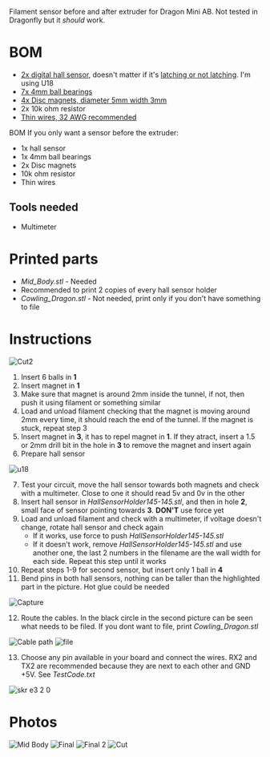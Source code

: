 Filament sensor before and after extruder for Dragon Mini AB. Not tested in Dragonfly but it _should_ work.

# BOM
  
- [2x digital hall sensor](http://aliexpress.com/item/32312432947.html), doesn't matter if it's [latching or not latching](https://maker.pro/arduino/tutorial/how-to-use-a-hall-effect-sensor-with-arduino). I'm using U18
- [7x 4mm ball bearings](http://www.aliexpress.com/item/1005002383413769.html)
- [4x Disc magnets, diameter 5mm width 3mm](https://www.aliexpress.com/item/1005002226737225.html)
- 2x 10k ohm resistor
- [Thin wires, 32 AWG recommended](https://www.aliexpress.com/item/32882386535.html)

BOM If you only want a sensor before the extruder:
- 1x hall sensor
- 1x 4mm ball bearings
- 2x Disc magnets
- 10k ohm resistor
- Thin wires

## Tools needed
- Multimeter

# Printed parts
- _Mid_Body.stl_ - Needed
- Recommended to print 2 copies of every hall sensor holder
- _Cowling_Dragon.stl_ - Not needed, print only if you don't have something to file

# Instructions
![Cut2](https://user-images.githubusercontent.com/67475249/132077526-349f1146-a096-41ef-b85d-1fae97070d25.png)
1. Insert 6 balls in **1**
2. Insert magnet in **1**
3. Make sure that magnet is around 2mm inside the tunnel, if not, then push it using filament or something similar
4. Load and unload filament checking that the magnet is moving around 2mm every time, it should reach the end of the tunnel. If the magnet is stuck, repeat step 3
5. Insert magnet in **3**, it has to repel magnet in **1**. If they atract, insert a 1.5 or 2mm drill bit in the hole in **3** to remove the magnet and insert again
6. Prepare hall sensor

 ![u18](https://user-images.githubusercontent.com/67475249/132078144-125efee8-cbf2-4fad-b4a4-a07cc85edf7b.PNG)
 
7. Test your circuit, move the hall sensor towards both magnets and check with a multimeter. Close to one it should read 5v and 0v in the other
8. Insert hall sensor in _HallSensorHolder145-145.stl_, and then in hole **2**, small face of sensor pointing towards **3**. **DON'T** use force yet
9. Load and unload filament and check with a multimeter, if voltage doesn't change, rotate hall sensor and check again
   * If it works, use force to push _HallSensorHolder145-145.stl_
   * If it doesn't work, remove _HallSensorHolder145-145.stl_ and use another one, the last 2 numbers in the filename are the wall width for each side. Repeat this step until it works
10. Repeat steps 1-9 for second sensor, but insert only 1 ball in **4**
11. Bend pins in both hall sensors, nothing can be taller than the highlighted part in the picture. Hot glue could be needed

![Capture](https://user-images.githubusercontent.com/67475249/132079892-3765e3a6-2719-4336-a23c-b147f8357271.PNG)

12. Route the cables. In the black circle in the second picture can be seen what needs to be filed. If you dont want to file, print _Cowling_Dragon.stl_


![Cable path](https://user-images.githubusercontent.com/67475249/132078872-913ee597-7d4d-4c8c-8d2f-637c7ced4135.jpeg)
![file](https://user-images.githubusercontent.com/67475249/132079048-aeaa3e7a-c9e1-4481-bddb-add37ee8c292.PNG)

13. Choose any pin available in your board and connect the wires. RX2 and TX2 are recommended because they are next to each other and GND +5V. See _TestCode.txt_
 
 ![skr e3 2 0](https://user-images.githubusercontent.com/67475249/132079748-d0abf244-5354-479a-8e0c-bf18af6764ff.png)

# Photos
![Mid Body](https://user-images.githubusercontent.com/67475249/131930646-4e525b9a-e959-4d66-a8ba-3105bf5979fa.png)
![Final](https://user-images.githubusercontent.com/67475249/131932295-15f4ab81-08fd-4978-9525-03dfe47383a3.jpeg)
![Final 2](https://user-images.githubusercontent.com/67475249/131932313-80a32543-3dc1-4280-85ae-4797c5f7eb73.jpeg)
![Cut](https://user-images.githubusercontent.com/67475249/131930642-4eed7b00-6c50-4ca0-8c28-58445fdcd040.png)
